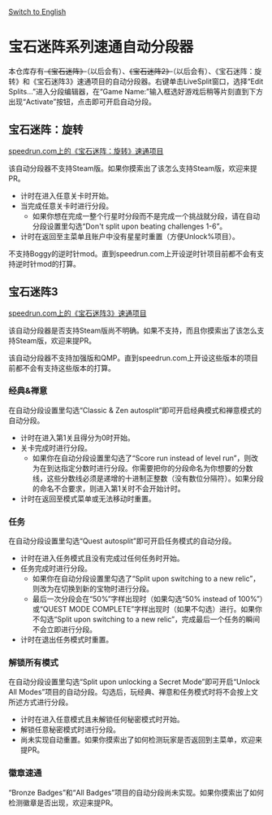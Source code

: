 [Switch to English](./readme.md)

# 宝石迷阵系列速通自动分段器

本仓库存有<s>《宝石迷阵》</s>（以后会有）、<s>《宝石迷阵2》</s>（以后会有）、《宝石迷阵：旋转》和《宝石迷阵3》速通项目的自动分段器。右键单击LiveSplit窗口，选择“Edit Splits...”进入分段编辑器，在“Game Name:”输入框选好游戏后稍等片刻直到下方出现“Activate”按钮，点击即可开启自动分段。

## 宝石迷阵：旋转

[speedrun.com上的《宝石迷阵：旋转》速通项目](https://www.speedrun.com/zh-CN/bejeweledtwist)

该自动分段器不支持Steam版。如果你摸索出了该怎么支持Steam版，欢迎来提PR。

* 计时在进入任意关卡时开始。
* 当完成任意关卡时进行分段。
  * 如果你想在完成一整个行星时分段而不是完成一个挑战就分段，请在自动分段设置里勾选“Don't split upon beating challenges 1-6”。
* 计时在返回至主菜单且账户中没有星星时重置（方便Unlock%项目）。

不支持Boggy的逆时针mod。直到speedrun.com上开设逆时针项目前都不会有支持逆时针mod的打算。

## 宝石迷阵3

[speedrun.com上的《宝石迷阵3》速通项目](https://www.speedrun.com/zh-CN/bejeweled3)

该自动分段器是否支持Steam版尚不明确。如果不支持，而且你摸索出了该怎么支持Steam版，欢迎来提PR。

该自动分段器不支持加强版和QMP。直到speedrun.com上开设这些版本的项目前都不会有支持这些版本的打算。

### 经典&禅意

在自动分段设置里勾选“Classic & Zen autosplit”即可开启经典模式和禅意模式的自动分段。

* 计时在进入第1关且得分为0时开始。
* 关卡完成时进行分段。
  * 如果你在自动分段设置里勾选了“Score run instead of level run”，则改为在到达指定分数时进行分段。你需要把你的分段命名为你想要的分数线，这些分数线必须是递增的十进制正整数（没有数位分隔符）。如果分段的命名不合要求，则进入第1关时不会开始计时。
* 计时在返回至模式菜单或无法移动时重置。

### 任务

在自动分段设置里勾选“Quest autosplit”即可开启任务模式的自动分段。

* 计时在进入任务模式且没有完成过任何任务时开始。
* 任务完成时进行分段。
  * 如果你在自动分段设置里勾选了“Split upon switching to a new relic”，则改为在切换到新的宝物时进行分段。
  * 最后一次分段会在“50%”字样出现时（如果勾选“50% instead of 100%”）或“QUEST MODE COMPLETE”字样出现时（如果不勾选）进行。如果你不勾选“Split upon switching to a new relic”，完成最后一个任务的瞬间不会立即进行分段。
* 计时在退出任务模式时重置。

### 解锁所有模式

在自动分段设置里勾选“Split upon unlocking a Secret Mode”即可开启“Unlock All Modes”项目的自动分段。勾选后，玩经典、禅意和任务模式时将不会按上文所述方式进行分段。

* 计时在进入任意模式且未解锁任何秘密模式时开始。
* 解锁任意秘密模式时进行分段。
* 尚未实现自动重置。如果你摸索出了如何检测玩家是否返回到主菜单，欢迎来提PR。

### 徽章速通

“Bronze Badges”和“All Badges”项目的自动分段尚未实现。如果你摸索出了如何检测徽章是否出现，欢迎来提PR。
